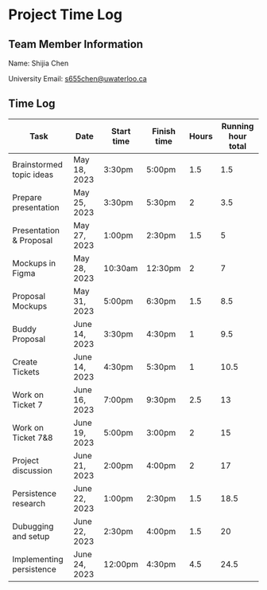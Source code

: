 # Project Time Log

## Team Member Information

Name: Shijia Chen

University Email: <s655chen@uwaterloo.ca>

## Time Log

| Task                     | Date          | Start time | Finish time | Hours | Running hour total |
|--------------------------|---------------|------------|-------------|-------|--------------------|
| Brainstormed topic ideas | May 18, 2023  | 3:30pm     | 5:00pm      | 1.5   | 1.5                |
| Prepare presentation     | May 25, 2023  | 3:30pm     | 5:30pm      | 2     | 3.5                |
| Presentation & Proposal  | May 27, 2023  | 1:00pm     | 2:30pm      | 1.5   | 5                  |
| Mockups in Figma         | May 28, 2023  | 10:30am    | 12:30pm     | 2     | 7                  |
| Proposal Mockups         | May 31, 2023  | 5:00pm     | 6:30pm      | 1.5   | 8.5                |
| Buddy Proposal           | June 14, 2023 | 3:30pm     | 4:30pm      | 1     | 9.5                |
| Create Tickets           | June 14, 2023 | 4:30pm     | 5:30pm      | 1     | 10.5               |
| Work on Ticket 7         | June 16, 2023 | 7:00pm     | 9:30pm      | 2.5   | 13                 |
| Work on Ticket 7&8       | June 19, 2023 | 5:00pm     | 3:00pm      | 2     | 15                 |
| Project discussion       | June 21, 2023 | 2:00pm     | 4:00pm      | 2     | 17                 |
| Persistence research     | June 22, 2023 | 1:00pm     | 2:30pm      | 1.5   | 18.5               |
| Dubugging and setup      | June 22, 2023 | 2:30pm     | 4:00pm      | 1.5   | 20                 |
| Implementing persistence | June 24, 2023 | 12:00pm    | 4:30pm      | 4.5   | 24.5               |
